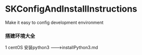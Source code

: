 # SKConfigAndInstallInstructions
Make it easy to config development environment 
### 搭建环境大全
1 centOS 安装python3 --->installPython3.md
